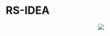 # RS-IDEA

<div align="center">
  <img src="http://rs-idea.github.io/images/rsidea_logo.jpg"><br><br>
</div>